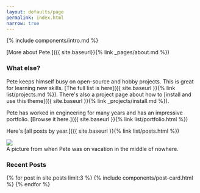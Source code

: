 ```yaml
---
layout: defaults/page
permalink: index.html
narrow: true
---
```


{% include components/intro.md %}

[More about Pete.]({{ site.baseurl}}{% link _pages/about.md %})

### What else?

Pete keeps himself busy on open-source and hobby projects. This is great for learning new skills. [The full list is here]({{ site.baseurl }}{% link list/projects.md %}). There's also a project page about how to [install and use this theme]({{ site.baseurl }}{% link _projects/install.md %}).

Pete has worked in engineering for many years and has an impressive portfolio. [Browse it here.]({{ site.baseurl }}{% link list/portfolio.html %})

Here's [all posts by year.]({{ site.baseurl }}{% link list/posts.html %})

<div class="card mb-3">
    <img class="card-img-top" src="https://images.unsplash.com/photo-1516358045903-b686e6bd3814?ixlib=rb-0.3.5&ixid=eyJhcHBfaWQiOjEyMDd9&s=beab09d3410d08c33d34a47af0a7b99d&auto=format&fit=crop&w=1652&q=80"/>
    <div class="card-body bg-light">
        <div class="card-text">A picture from when Pete was on vacation in the middle of nowhere.</div>
    </div>
</div>

### Recent Posts

{% for post in site.posts limit:3 %}
{% include components/post-card.html %}
{% endfor %}



